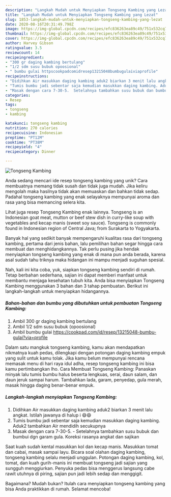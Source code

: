 ```yaml
---
description: "Langkah Mudah untuk Menyiapkan Tongseng Kambing yang Lezat"
title: "Langkah Mudah untuk Menyiapkan Tongseng Kambing yang Lezat"
slug: 1853-langkah-mudah-untuk-menyiapkan-tongseng-kambing-yang-lezat
date: 2020-08-16T20:31:49.798Z
image: https://img-global.cpcdn.com/recipes/efc836263ea89c49/751x532cq70/tongseng-kambing-foto-resep-utama.jpg
thumbnail: https://img-global.cpcdn.com/recipes/efc836263ea89c49/751x532cq70/tongseng-kambing-foto-resep-utama.jpg
cover: https://img-global.cpcdn.com/recipes/efc836263ea89c49/751x532cq70/tongseng-kambing-foto-resep-utama.jpg
author: Harvey Gibson
ratingvalue: 3.5
reviewcount: 14
recipeingredient:
- "300 gr daging kambing bertulang"
- "1/2 sdm susu bubuk opoosional"
- " bumbu gulai httpscookpadcomidresep13215048bumbugulaiviaprofile"
recipeinstructions:
- "Didihkan Air masukkan daging kambing aduk2 biarkan 3 menit lalu angkat. Istilah jawanya di halup i 😄😄"
- "Tumis bumbu jadi sebentar saja kemudian masukkan daging kambing. Aduk2 tambahkan Air mendidih secukupnya"
- "Masak dengan cara 7-30-5.  Setelahnya tambahkan susu bubuk dan bumbui dgn garam gula. Koreksi rasanya angkat dan sajikan"
categories:
- Resep
tags:
- tongseng
- kambing

katakunci: tongseng kambing 
nutrition: 270 calories
recipecuisine: Indonesian
preptime: "PT12M"
cooktime: "PT38M"
recipeyield: "4"
recipecategory: Dinner

---
```



![Tongseng Kambing](https://img-global.cpcdn.com/recipes/efc836263ea89c49/751x532cq70/tongseng-kambing-foto-resep-utama.jpg)

Anda sedang mencari ide resep tongseng kambing yang unik? Cara membuatnya memang tidak susah dan tidak juga mudah. Jika keliru mengolah maka hasilnya tidak akan memuaskan dan bahkan tidak sedap. Padahal tongseng kambing yang enak selayaknya mempunyai aroma dan rasa yang bisa memancing selera kita.

Lihat juga resep Tongseng Kambing enak lainnya. Tongseng is an Indonesian goat meat, mutton or beef stew dish in curry-like soup with vegetables and kecap manis (sweet soy sauce). Tongseng is commonly found in Indonesian region of Central Java; from Surakarta to Yogyakarta.

Banyak hal yang sedikit banyak mempengaruhi kualitas rasa dari tongseng kambing, pertama dari jenis bahan, lalu pemilihan bahan segar hingga cara membuat dan menghidangkannya. Tak perlu pusing jika hendak menyiapkan tongseng kambing yang enak di mana pun anda berada, karena asal sudah tahu triknya maka hidangan ini mampu menjadi suguhan spesial.


Nah, kali ini kita coba, yuk, siapkan tongseng kambing sendiri di rumah. Tetap berbahan sederhana, sajian ini dapat memberi manfaat untuk membantu menjaga kesehatan tubuh kita. Anda bisa menyiapkan Tongseng Kambing menggunakan 3 bahan dan 3 tahap pembuatan. Berikut ini langkah-langkah untuk menyiapkan hidangannya.

<!--inarticleads1-->

##### Bahan-bahan dan bumbu yang dibutuhkan untuk pembuatan Tongseng Kambing:

1. Ambil 300 gr daging kambing bertulang
1. Ambil 1/2 sdm susu bubuk (opoosional)
1. Ambil  bumbu gulai https://cookpad.com/id/resep/13215048-bumbu-gulai?via=profile


Dalam satu mangkuk tongseng kambing, kamu akan mendapatkan nikmatnya kuah pedas, dilengkapi dengan potongan daging kambing empuk yang sulit untuk kamu tolak. Jika kamu belum mempunyai rencana memasak menu di hari raya idul adha, resep tongseng kambing ini bisa kamu pertimbangkan lho. Cara Membuat Tongseng Kambing: Panaskan minyak lalu tumis bumbu halus beserta lengkuas, serai, daun salam, dan daun jeruk sampai harum. Tambahkan lada, garam, penyedap, gula merah, masak hingga daging benar-benar empuk. 

<!--inarticleads2-->

##### Langkah-langkah menyiapkan Tongseng Kambing:

1. Didihkan Air masukkan daging kambing aduk2 biarkan 3 menit lalu angkat. Istilah jawanya di halup i 😄😄
1. Tumis bumbu jadi sebentar saja kemudian masukkan daging kambing. Aduk2 tambahkan Air mendidih secukupnya
1. Masak dengan cara 7-30-5.  - Setelahnya tambahkan susu bubuk dan bumbui dgn garam gula. Koreksi rasanya angkat dan sajikan


Saat kuah sudah kental masukkan kol dan kecap manis. Masukkan tomat dan cabai, masak sampai layu. Bicara soal olahan daging kambing, tongseng kambing selalu menjadi unggulan. Potongan daging kambing, kol, tomat, dan kuah gurih-manis ini membuat tongseng jadi sajian yang sungguh menggiurkan. Penyuka pedas bisa menggerus langsung cabe rawit utuhnya di piring, sajian pun jadi lebih sedap dan menggigit. 

Bagaimana? Mudah bukan? Itulah cara menyiapkan tongseng kambing yang bisa Anda praktikkan di rumah. Selamat mencoba!
